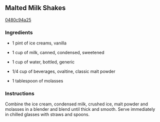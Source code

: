 ## Malted Milk Shakes

[0480c94a25](http://www.foodnetwork.com/recipes/geoffrey-zakarian/malted-milk-shakes.html)

### Ingredients

 - 1 pint of ice creams, vanilla

 - 1 cup of milk, canned, condensed, sweetened

 - 1 cup of water, bottled, generic

 - 1/4 cup of beverages, ovaltine, classic malt powder

 - 1 tablespoon of molasses

### Instructions

Combine the ice cream, condensed milk, crushed ice, malt powder and molasses in a blender and blend until thick and smooth. Serve immediately in chilled glasses with straws and spoons.